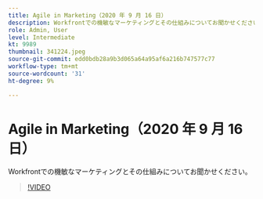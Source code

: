 ```yaml
---
title: Agile in Marketing（2020 年 9 月 16 日）
description: Workfrontでの機敏なマーケティングとその仕組みについてお聞かせください。 （60～160 文字）
role: Admin, User
level: Intermediate
kt: 9989
thumbnail: 341224.jpeg
source-git-commit: edd0bdb28a9b3d065a64a95af6a216b747577c77
workflow-type: tm+mt
source-wordcount: '31'
ht-degree: 9%

---
```


# Agile in Marketing（2020 年 9 月 16 日）

Workfrontでの機敏なマーケティングとその仕組みについてお聞かせください。

>[!VIDEO](https://video.tv.adobe.com/v/341224/?quality=12&learn=on)
